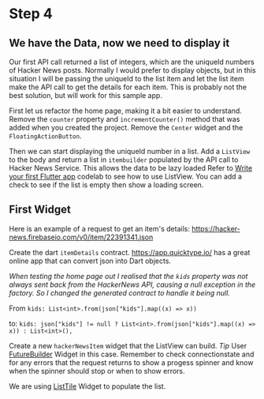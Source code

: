 # Step 4
## We have the Data, now we need to display it

Our first API call returned a list of integers, which are the uniqueId numbers of Hacker News posts. Normally I would prefer to display objects, but in this situation I will be passing the uniqueId to the list item and let the list item make the API call to get the details for each item. This is probably not the best solution, but will work for this sample app.

First let us refactor the home page, making it a bit easier to understand. Remove the `counter` property and `incrementCounter()` method that was added when you created the project. Remove the `Center` widget and the `FloatingActionButton`. 

Then we can start displaying the uniqueId number in a list. Add a `ListView` to the body and return a list in `itembuilder` populated by the API call to Hacker News Service. This allows the data to be lazy loaded Refer to [Write your first Flutter app](https://flutter.dev/docs/get-started/codelab) codelab to see how to use ListView. You can add a check to see if the list is empty then show a loading screen.

## First Widget

Here is an example of a request to get an item's details: https://hacker-news.firebaseio.com/v0/item/22391341.json

Create the dart `itemDetails` contract. https://app.quicktype.io/ has a great online app that can convert json into Dart objects.

_When testing the home page out I realised that the `kids` property was not always sent back from the HackerNews API, causing a null exception in the factory. So I changed the generated contract to handle it being null._

From `kids: List<int>.from(json["kids"].map((x) => x))`

to: `kids: json["kids"] != null ? List<int>.from(json["kids"].map((x) => x)) : List<int>(),`

Create a new `hackerNewsItem` widget that the ListView can build. _Tip_ User [FutureBuilder](https://api.flutter.dev/flutter/widgets/FutureBuilder-class.html) Widget in this case. Remember to check connectionstate and for any errors that the request returns to show a progess spinner and know when the spinner should stop or when to show errors.

We are using [ListTile](https://api.flutter.dev/flutter/material/ListTile-class.html) Widget to populate the list.